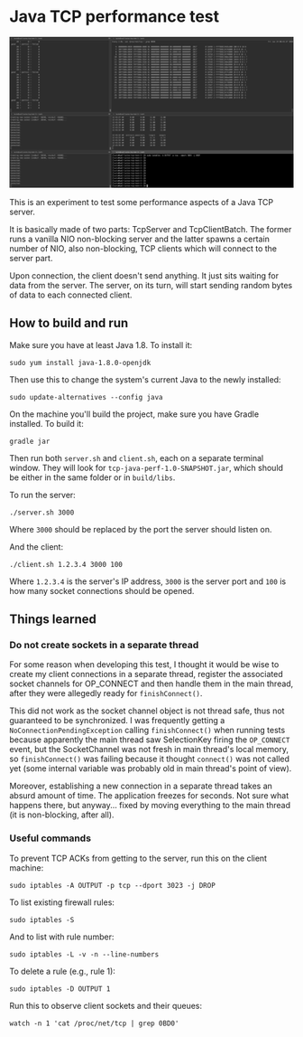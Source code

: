 
# Java TCP performance test

![](screenshots/screenshot-20200124-0200.png)

This is an experiment to test some performance aspects of a Java TCP server.

It is basically made of two parts: TcpServer and TcpClientBatch. The former runs a vanilla NIO non-blocking server and the latter spawns a certain number of NIO, also non-blocking, TCP clients which will connect to the server part.

Upon connection, the client doesn't send anything. It just sits waiting for data from the server. The server, on its turn, will start sending random bytes of data to each connected client.

## How to build and run

Make sure you have at least Java 1.8. To install it:

    sudo yum install java-1.8.0-openjdk

Then use this to change the system's current Java to the newly installed:

    sudo update-alternatives --config java

On the machine you'll build the project, make sure you have Gradle installed. To build it:

    gradle jar
    
Then run both `server.sh` and `client.sh`, each on a separate terminal window. They will look for `tcp-java-perf-1.0-SNAPSHOT.jar`, which should be either in the same folder or in `build/libs`.

To run the server:

    ./server.sh 3000

Where `3000` should be replaced by the port the server should listen on.

And the client:

    ./client.sh 1.2.3.4 3000 100

Where `1.2.3.4` is the server's IP address, `3000` is the server port and `100` is how many socket connections should be opened.

## Things learned

### Do not create sockets in a separate thread

For some reason when developing this test, I thought it would be wise to create my client connections in a separate thread, register the associated socket channels for OP_CONNECT and then handle them in the main thread, after they were allegedly ready for `finishConnect()`.

This did not work as the socket channel object is not thread safe, thus not guaranteed to be synchronized. I was frequently getting a `NoConnectionPendingException` calling `finishConnect()` when running tests because apparently the main thread saw SelectionKey firing the `OP_CONNECT` event, but the SocketChannel was not fresh in main thread's local memory, so `finishConnect()` was failing because it thought `connect()` was not called yet (some internal variable was probably old in main thread's point of view).

Moreover, establishing a new connection in a separate thread takes an absurd amount of time. The application freezes for seconds. Not sure what happens there, but anyway... fixed by moving everything to the main thread (it is non-blocking, after all).

### Useful commands

To prevent TCP ACKs from getting to the server, run this on the client machine:

    sudo iptables -A OUTPUT -p tcp --dport 3023 -j DROP

To list existing firewall rules:

    sudo iptables -S

And to list with rule number:

    sudo iptables -L -v -n --line-numbers

To delete a rule (e.g., rule 1):

    sudo iptables -D OUTPUT 1

Run this to observe client sockets and their queues:

    watch -n 1 'cat /proc/net/tcp | grep 0BD0'
